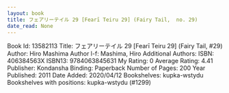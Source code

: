 ```yaml
---
layout: book
title: フェアリーテイル 29 [Fearī Teiru 29] (Fairy Tail,  no. 29)
date_read: None
---
```


Book Id: 13582113
Title: フェアリーテイル 29 [Fearī Teiru 29] (Fairy Tail, #29)
Author: Hiro Mashima
Author l-f: Mashima, Hiro
Additional Authors: 
ISBN: 406384563X
ISBN13: 9784063845631
My Rating: 0
Average Rating: 4.41
Publisher: Kondansha 
Binding: Paperback
Number of Pages: 200
Year Published: 2011
Date Added: 2020/04/12
Bookshelves: kupka-wstydu
Bookshelves with positions: kupka-wstydu (#1299)

